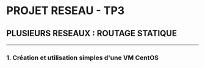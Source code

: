 # PROJET RESEAU - TP3
## PLUSIEURS RESEAUX : ROUTAGE STATIQUE
---

### 1. Création et utilisation simples d'une VM CentOS


